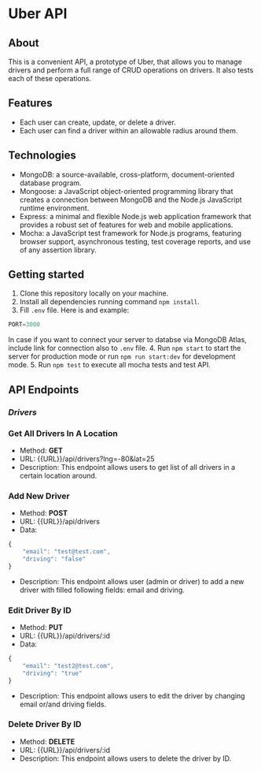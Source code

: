 # Uber API

## About

This is a convenient API, a prototype of Uber, that allows you to manage drivers and perform a full range of CRUD operations on drivers. It also tests each of these operations.

## Features

- Each user can create, update, or delete a driver.
- Each user can find a driver within an allowable radius around them.

## Technologies

- MongoDB: a source-available, cross-platform, document-oriented database program.
- Mongoose: a JavaScript object-oriented programming library that creates a connection between MongoDB and the Node.js JavaScript runtime environment.
- Express: a minimal and flexible Node.js web application framework that provides a robust set of features for web and mobile applications.
- Mocha: a JavaScript test framework for Node.js programs, featuring browser support, asynchronous testing, test coverage reports, and use of any assertion library.

## Getting started

1. Clone this repository locally on your machine.
2. Install all dependencies running command `npm install`.
3. Fill `.env` file. Here is and example:
```javascript
PORT=3000
```
In case if you want to connect your server to databse via MongoDB Atlas, include link for connection also to `.env` file.
4. Run `npm start` to start the server for production mode or run `npm run start:dev` for development mode.
5. Run `npm test` to execute all mocha tests and test API.

## API Endpoints

### _Drivers_

### Get All Drivers In A Location

- Method: **GET**
- URL: {{URL}}/api/drivers?lng=-80&lat=25
- Description: This endpoint allows users to get list of all drivers in a certain location around.

### Add New Driver

- Method: **POST**
- URL: {{URL}}/api/drivers
- Data:
```javascript
{
    "email": "test@test.com",
    "driving": "false"
}
```
- Description: This endpoint allows user (admin or driver) to add a new driver with filled following fields: email and driving.

### Edit Driver By ID

- Method: **PUT**
- URL: {{URL}}/api/drivers/:id
- Data:
```javascript
{
    "email": "test2@test.com",
    "driving": "true"
}
```
- Description: This endpoint allows users to edit the driver by changing email or/and driving fields.

### Delete Driver By ID

- Method: **DELETE**
- URL: {{URL}}/api/drivers/:id
- Description: This endpoint allows users to delete the driver by ID.
